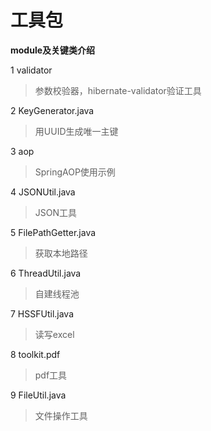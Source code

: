 工具包
===
**module及关键类介绍**<br/>

1 validator
>参数校验器，hibernate-validator验证工具

2 KeyGenerator.java
>用UUID生成唯一主键

3 aop
>SpringAOP使用示例

4 JSONUtil.java
>JSON工具

5 FilePathGetter.java
>获取本地路径

6 ThreadUtil.java
>自建线程池

7 HSSFUtil.java
>读写excel

8 toolkit.pdf
>pdf工具

9 FileUtil.java
>文件操作工具